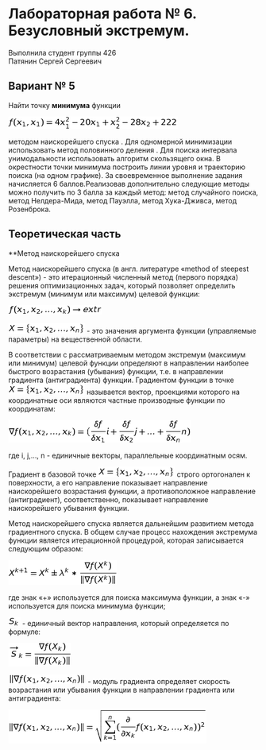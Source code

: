 # Лабораторная работа № 6. Безусловный экстремум.

Выполнила студент группы 426  
Патянин Сергей Сергеевич

## Вариант № 5
Найти точку **минимума** функции

![pp/eqn(3).png](pp/eqn(3).png)

методом наискорейшего спуска  . Для одномерной минимизации использовать метод половинного деления . Для поиска интервала унимодальности использовать алгоритм скользящего окна. В окрестности точки минимума построить линии уровня и траекторию поиска (на одном графике). За своевременное выполнение задания начисляется 6 баллов.Реализовав дополнительно следующие методы можно получить по 3 балла за каждый метод: метод случайного поиска, метод Нелдера-Мида, метод Пауэлла, метод Хука-Дживса, метод Розенброка.

## Теоретическая часть
**Метод наискорейшего спуска

Метод наискорейшего спуска (в англ. литературе «method of steepest descent») - это итерационный численный метод (первого порядка) решения оптимизационных задач, который позволяет определить экстремум (минимум или максимум) целевой функции: 

![pp/eqn.png](pp/eqn.png)

![pp/eqn(2).png](pp/eqn(2).png) - это значения аргумента функции (управляемые параметры) на вещественной области. 

В соответствии с рассматриваемым методом экстремум (максимум или минимум) целевой функции определяют в направлении наиболее быстрого возрастания (убывания) функции, т.е. в направлении градиента (антиградиента) функции. Градиентом функции  в точке  ![pp/eqn(2).png](pp/eqn(2).png)  называется вектор, проекциями которого на координатные оси являются частные производные функции по координатам:

![pp/eqn(1).png](pp/eqn(1).png)

где i, j,…, n - единичные векторы, параллельные координатным осям. 

Градиент в базовой точке ![pp/eqn(2).png](pp/eqn(2).png) строго ортогонален к поверхности, а его направление показывает направление наискорейшего возрастания функции, а противоположное направление (антиградиент), соответственно, показывает направление наискорейшего убывания функции.  

Метод наискорейшего спуска является дальнейшим развитием метода градиентного спуска. В общем случае процесс нахождения экстремума функции является итерационной процедурой, которая записывается следующим образом: 

![pp/eqn(4).png](pp/eqn(4).png)

где знак «+» используется для поиска максимума функции, а знак «-» используется для поиска минимума функции; 

![pp/eqn(5).png](pp/eqn(5).png) -  единичный вектор направления, который определяется по формуле: 

![pp/eqn(6).png](pp/eqn(6).png)

![pp/eqn(7).png](pp/eqn(7).png) - модуль градиента определяет скорость возрастания или убывания функции в направлении градиента или антиградиента: 

![pp/eqn(8).png](pp/eqn(8).png)








